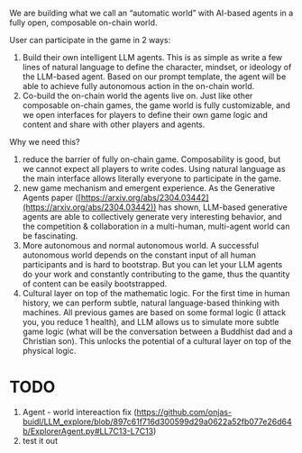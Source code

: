 We are building what we call an “automatic world” with AI-based agents in a fully open, composable on-chain world. 

User can participate in the game in 2 ways: 

1. Build their own intelligent LLM agents. This is as simple as write a few lines of natural language to define the character, mindset, or ideology of the LLM-based agent. Based on our prompt template, the agent will be able to achieve fully autonomous action in the on-chain world.
2. Co-build the on-chain world the agents live on. Just like other composable on-chain games, the game world is fully customizable, and we open interfaces for players to define their own game logic and content and share with other players and agents. 

Why we need this?

1. reduce the barrier of fully on-chain game. Composability is good, but we cannot expect all players to write codes. Using natural language as the main interface allows literally everyone to participate in the game. 
2. new game mechanism and emergent experience. As the Generative Agents paper ([https://arxiv.org/abs/2304.03442](https://arxiv.org/abs/2304.03442)) has shown, LLM-based generative agents are able to collectively generate very interesting behavior, and the competition & collaboration in a multi-human, multi-agent world can be fascinating. 
3. More autonomous and normal autonomous world. A successful autonomous world depends on the constant input of all human participants and is hard to bootstrap. But you can let your LLM agents do your work and constantly contributing to the game, thus the quantity of content can be easily bootstrapped. 
4. Cultural layer on top of the mathematic logic. For the first time in human history, we can perform subtle, natural language-based thinking with machines. All previous games are based on some formal logic (I attack you, you reduce 1 health), and LLM allows us to simulate more subtle game logic (what will be the conversation between a Buddhist dad and a Christian son). This unlocks the potential of a cultural layer on top of the physical logic.

# TODO 

1. Agent - world intereaction fix (https://github.com/onjas-buidl/LLM_explore/blob/897c61f716d300599d29a0622a52fb077e26d64b/ExplorerAgent.py#LL7C13-L7C13)
2. test it out
